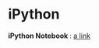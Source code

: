 # iPython



<b> iPython Notebook </b>: [a link](http://nbviewer.ipython.org/github/kristineromero/iPython/blob/master/Machine_Learning/Machine%20Learning%20Notebook.ipynb)
